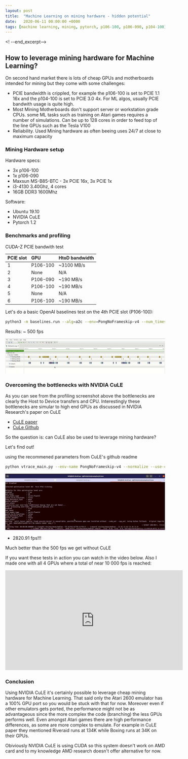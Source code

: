 ```yaml
---
layout: post
title:  "Machine Learning on mining hardware - hidden potential"
date:   2020-06-11 00:00:00 +0000
tags: [machine learning, mining, pytorch, p106-100, p106-090, p104-100]
---
```


<! --end_excerpt-->
 
## How to leverage mining hardware for Machine Learning?

On second hand market there is lots of cheap GPUs and motherboards intended for mining but they come with some challenges:
*   PCIE bandwidth is crippled, for example the p106-100 is set to PCIE 1.1 16x and the p104-100 is set to PCIE 3.0 4x. For ML algos, usually PCIE bandwith usage is quite high.
*   Most Mining Motherboards don't support server or workstation grade CPUs. some ML tasks such as training on Atari games requires a number of simulations. Can be up to 128 cores in order to feed top of the line GPUs such as the Tesla V100
*   Reliability. Used Mining hardware as often beeing uses 24/7 at close to maximum capacity





### Mining Hardware setup

Hardware specs:
*   3x p106-100
*   1x p106-090
*   Maxsun MS-B85-BTC - 3x PCIE 16x, 3x PCIE 1x
*   i3-4130 3.40Ghz, 4 cores
*   16GB DDR3 1600Mhz

Software:
*   Ubuntu 19.10
*   NVIDIA CuLE
*   Pytorch 1.2


### Benchmarks and profiling
CUDA-Z PCIE bandwith test

| PCIE slot | GPU       | HtoD bandwidth |
|:----------|:----------|:-----------|
| 1         | P106-100  |  ~3100 MB/s|
| 2         | None	    |   N/A      |
| 3         | P106-090  |  ~190 MB/s |
| 4         | P106-100  | ~190 MB/s  |
| 5         | None      |   N/A      |  
| 6         | P106-100  |  ~190 MB/s |
         
Let's do a basic OpenAI baselines test on the 4th PCIE slot (P106-100):
```bash
python3 -m baselines.run --alg=a2c --env=PongNoFrameskip-v4 --num_timesteps=2e7 --num_env=6
```
Results: ~ 500 fps

![nv profiler](/assets/mining/nv_profiler.png) <br>


### Overcoming the bottlenecks with NVIDIA CuLE

As you can see from the profiling screenshot above the bottlenecks are clearly the Host to Device transfers and CPU.
Interestingly these bottlenecks are simular to high end GPUs as discussed in NVIDIA Research's paper on CuLE

*   [CuLE paper](https://arxiv.org/pdf/1907.08467.pdf)
*   [CuLe Github](https://github.com/NVlabs/cule)


So the question is: can CuLE also be used to leverage mining hardware?

Let's find out!

using the recommened parameters from CuLE's github readme
```bash
python vtrace_main.py --env-name PongNoFrameskip-v4 --normalize --use-cuda-env --num-ales 1200 --num-steps 20 --num-steps-per-update 1 --num-minibatches 20 --t-max 8000000 --evaluation-interval 200000
```

![cule test 01](/assets/mining/cule_test01.png) <br>


*   2820.91 fps!!!

Much better than the 500 fps we get without CuLE


If you want these tests in action you can watch in the video below. Also I made one with all 4 GPUs where a total of near 10 000 fps is reached:
<iframe width="560" height="315" src="https://www.youtube.com/embed/AKrdBF39r7w" frameborder="0" allow="accelerometer; autoplay; encrypted-media; gyroscope; picture-in-picture" allowfullscreen></iframe>


### Conclusion
Using NVIDIA CuLE it's certainly possible to leverage cheap mining hardware for Machine Learning. That said only the Atari 2600 emulator has a 100% GPU port so you would be stuck with that for now. Moreover even if other emulators gets ported, the performance might not be as advantageous since the more complex the code (branching) the less GPUs performs well. Even amongst Atari games there are high performance differences, as some are more complex to emulate. For example in CuLE paper they mentioned Riveraid runs at 134K while Boxing runs at 34K on their GPUs.

Obiviously NVIDIA CuLE is using CUDA so this system doesn't work on AMD card and to my knowledge AMD research doesn't offer alternative for now.
